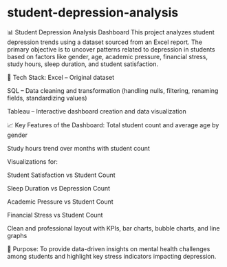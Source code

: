 # student-depression-analysis
📊 Student Depression Analysis Dashboard
This project analyzes student depression trends using a dataset sourced from an Excel report. The primary objective is to uncover patterns related to depression in students based on factors like gender, age, academic pressure, financial stress, study hours, sleep duration, and student satisfaction.

🔧 Tech Stack:
Excel – Original dataset

SQL – Data cleaning and transformation (handling nulls, filtering, renaming fields, standardizing values)

Tableau – Interactive dashboard creation and data visualization

📈 Key Features of the Dashboard:
Total student count and average age by gender

Study hours trend over months with student count

Visualizations for:

Student Satisfaction vs Student Count

Sleep Duration vs Depression Count

Academic Pressure vs Student Count

Financial Stress vs Student Count

Clean and professional layout with KPIs, bar charts, bubble charts, and line graphs

📌 Purpose:
To provide data-driven insights on mental health challenges among students and highlight key stress indicators impacting depression.
